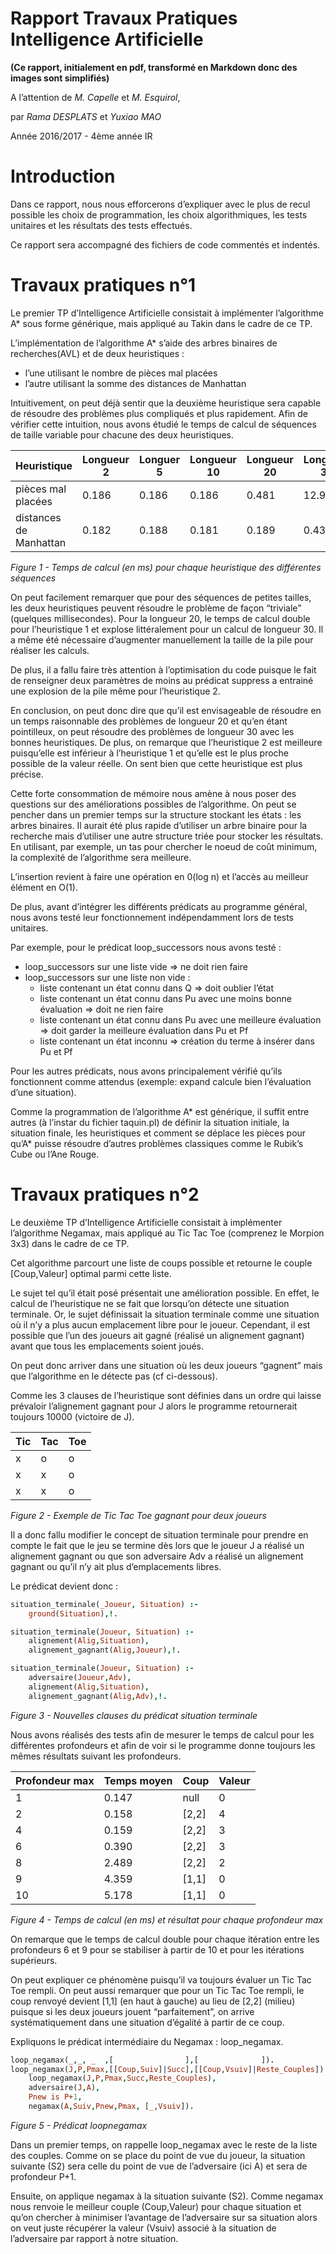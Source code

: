 # Rapport Travaux Pratiques Intelligence Artificielle
**(Ce rapport, initialement en pdf, transformé en Markdown donc des images sont simplifiés)**

A l’attention de _M. Capelle_ et _M. Esquirol_,

par _Rama DESPLATS_ et _Yuxiao MAO_

Année 2016/2017 - 4ème année IR

# Introduction
Dans ce rapport, nous nous efforcerons d’expliquer avec le plus de recul possible les choix de programmation, les choix algorithmiques, les tests unitaires et les résultats des tests effectués.

Ce rapport sera accompagné des fichiers de code commentés et indentés.

# Travaux pratiques n°1
Le premier TP d’Intelligence Artificielle consistait à implémenter l’algorithme A\* sous forme générique, mais appliqué au Takin dans le cadre de ce TP.

L’implémentation de l’algorithme A\* s’aide des arbres binaires de recherches(AVL) et de deux heuristiques :
- l’une utilisant le nombre de pièces mal placées
- l’autre utilisant la somme des distances de Manhattan

Intuitivement, on peut déjà sentir que la deuxième heuristique sera capable de résoudre des problèmes plus compliqués et plus rapidement. Afin de vérifier cette intuition, nous avons étudié le temps de calcul de séquences de taille variable pour chacune des deux heuristiques.

| Heuristique | Longueur 2 | Longuer 5 | Longueur 10 | Longueur 20 | Longueur 30 |
| --- | --- | --- | --- | --- | --- |
| pièces mal placées | 0.186 | 0.186 | 0.186 | 0.481 | 12.954 |
| distances de Manhattan | 0.182 | 0.188 | 0.181 | 0.189 | 0.430 |

_Figure 1 - Temps de calcul (en ms) pour chaque heuristique des différentes séquences_

On peut facilement remarquer que pour des séquences de petites tailles, les deux heuristiques peuvent résoudre le problème de façon “triviale” (quelques millisecondes). Pour la longueur 20, le temps de calcul double pour l’heuristique 1 et explose littéralement pour un calcul de longueur 30. Il a même été nécessaire d’augmenter manuellement la taille de la pile pour réaliser les calculs.

De plus, il a fallu faire très attention à l’optimisation du code puisque le fait de renseigner deux paramètres de moins au prédicat suppress a entrainé une explosion de la pile même pour l’heuristique 2.

En conclusion, on peut donc dire que qu’il est envisageable de résoudre en un temps raisonnable des problèmes de longueur 20 et qu’en étant pointilleux, on peut résoudre des problèmes de longueur 30 avec les bonnes heuristiques. De plus, on remarque que l’heuristique 2 est meilleure puisqu’elle est inférieur à l’heuristique 1 et qu’elle est le plus proche possible de la valeur réelle. On sent bien que cette heuristique est plus précise.

Cette forte consommation de mémoire nous amène à nous poser des questions sur des améliorations possibles de l’algorithme. On peut se pencher dans un premier temps sur la structure stockant les états : les arbres binaires. Il aurait été plus rapide d’utiliser un arbre binaire pour la recherche mais d’utiliser une autre structure triée pour stocker les résultats. En utilisant, par exemple, un tas pour chercher le noeud de coût minimum, la complexité de l’algorithme sera meilleure.

L’insertion revient à faire une opération en 0(log n) et l’accès au meilleur élément
en O(1).

De plus, avant d’intégrer les différents prédicats au programme général, nous avons testé leur fonctionnement indépendamment lors de tests unitaires.

Par exemple, pour le prédicat loop_successors nous avons testé :
- loop_successors sur une liste vide => ne doit rien faire
- loop_successors sur une liste non vide :
  - liste contenant un état connu dans Q => doit oublier l’état
  - liste contenant un état connu dans Pu avec une moins bonne évaluation => doit ne rien faire
  - liste contenant un état connu dans Pu avec une meilleure évaluation => doit garder la meilleure évaluation dans Pu et Pf
  - liste contenant un état inconnu => création du terme à insérer dans Pu et Pf

Pour les autres prédicats, nous avons principalement vérifié qu’ils fonctionnent comme attendus (exemple: expand calcule bien l’évaluation d’une situation).

Comme la programmation de l’algorithme A\* est générique, il suffit entre autres (à l’instar du fichier taquin.pl) de définir la situation initiale, la situation finale, les heuristiques et comment se déplace les pièces pour qu’A\* puisse résoudre d’autres problèmes classiques comme le Rubik’s Cube ou l’Ane Rouge.

# Travaux pratiques n°2
Le deuxième TP d’Intelligence Artificielle consistait à implémenter l’algorithme Negamax, mais appliqué au Tic Tac Toe (comprenez le Morpion 3x3) dans le cadre de ce TP.

Cet algorithme parcourt une liste de coups possible et retourne le couple [Coup,Valeur] optimal parmi cette liste.

Le sujet tel qu’il était posé présentait une amélioration possible. En effet, le calcul de l’heuristique ne se fait que lorsqu’on détecte une situation terminale. Or, le sujet définissait la situation terminale comme une situation où il n’y a plus aucun emplacement libre pour le joueur. Cependant, il est possible que l’un des joueurs ait gagné (réalisé un alignement gagnant) avant que tous les emplacements soient joués.

On peut donc arriver dans une situation où les deux joueurs “gagnent” mais que l’algorithme en le détecte pas (cf ci-dessous).

Comme les 3 clauses de l’heuristique sont définies dans un ordre qui laisse prévaloir l’alignement gagnant pour J alors le programme retournerait toujours 10000 (victoire de J).

| Tic | Tac | Toe|
| --- | --- | --- |
| x | o | o |
| x | x | o |
| x | x | o |

_Figure 2 - Exemple de Tic Tac Toe gagnant pour deux joueurs_

Il a donc fallu modifier le concept de situation terminale pour prendre en
compte le fait que le jeu se termine dès lors que le joueur J a réalisé un alignement
gagnant ou que son adversaire Adv a réalisé un alignement gagnant ou qu’il n’y ait
plus d’emplacements libres.

Le prédicat devient donc :
```prolog
situation_terminale(_Joueur, Situation) :-
    ground(Situation),!.

situation_terminale(Joueur, Situation) :-
    alignement(Alig,Situation),
    alignement_gagnant(Alig,Joueur),!.

situation_terminale(Joueur, Situation) :-
    adversaire(Joueur,Adv),
    alignement(Alig,Situation),
    alignement_gagnant(Alig,Adv),!.
```
_Figure 3 - Nouvelles clauses du prédicat situation terminale_

Nous avons réalisés des tests afin de mesurer le temps de calcul pour les différentes profondeurs et afin de voir si le programme donne toujours les mêmes résultats suivant les profondeurs.

| Profondeur max | Temps moyen | Coup | Valeur |
| --- | --- | --- | --- |
| 1 | 0.147 | null | 0 |
| 2 | 0.158 | [2,2] | 4 |
| 4 | 0.159 | [2,2] | 3 |
| 6 | 0.390 | [2,2] | 3 |
| 8 | 2.489 | [2,2] | 2 |
| 9 | 4.359 | [1,1] | 0 |
| 10 | 5.178 | [1,1] | 0 |

_Figure 4 - Temps de calcul (en ms) et résultat pour chaque profondeur max_

On remarque que le temps de calcul double pour chaque itération entre les profondeurs 6 et 9 pour se stabiliser à partir de 10 et pour les itérations supérieurs.

On peut expliquer ce phénomène puisqu’il va toujours évaluer un Tic Tac Toe rempli. On peut aussi remarquer que pour un Tic Tac Toe rempli, le coup renvoyé devient [1,1] (en haut à gauche) au lieu de [2,2] (milieu) puisque si les deux joueurs jouent “parfaitement”, on arrive systématiquement dans une situation d’égalité à partir de ce coup.

Expliquons le prédicat intermédiaire du Negamax : loop_negamax.

```prolog
loop_negamax(_,_, _  ,[                ],[			    ]).
loop_negamax(J,P,Pmax,[[Coup,Suiv]|Succ],[[Coup,Vsuiv]|Reste_Couples]) :-
	loop_negamax(J,P,Pmax,Succ,Reste_Couples),
	adversaire(J,A),
	Pnew is P+1,
	negamax(A,Suiv,Pnew,Pmax, [_,Vsuiv]).
```

_Figure 5 - Prédicat loopnegamax_

Dans un premier temps, on rappelle loop_negamax avec le reste de la liste des couples. Comme on se place du point de vue du joueur, la situation suivante (S2) sera celle du point de vue de l’adversaire (ici A) et sera de profondeur P+1.

Ensuite, on applique negamax à la situation suivante (S2). Comme negamax nous renvoie le meilleur couple (Coup,Valeur) pour chaque situation et qu’on chercher à minimiser l’avantage de l’adversaire sur sa situation alors on veut juste récupérer la valeur (Vsuiv) associé à la situation de l’adversaire par rapport à notre situation.

